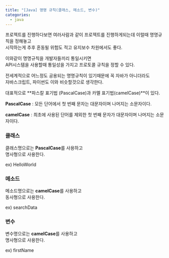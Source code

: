 ```yaml
---
title: "[Java] 명명 규칙(클래스, 메소드, 변수)"
categories: 
  - java
---
```

프로젝트를 진행하다보면 여러사람과 같이 프로젝트를 진행하게되는데 이럴때 명명규칙을 정해놓고<br>
시작하는게 추후 혼동될 위험도 적고 유지보수 차원에서도 좋다.

이와같이 명명규칙을 개발자들끼리 통일시키면<br>
API시스템을 사용할때 통일성을 가지고 프로토콜 규칙을 정할 수 있다.

전세계적으로 어느정도 공용되는 명명규칙이 있기때문에 꼭 자바가 아니더라도<br>
자바스크립트, 파이썬도 이와 비슷할것으로 생각한다.

대표적으로 **파스칼 표기법 (PascalCase)과 카멜 표기법(camelCase)**이 있다.

**PascalCase** : 모든 단어에서 첫 번째 문자는 대문자이며 나머지는 소문자이다.


**camelCase** : 최초에 사용된 단어를 제외한 첫 번째 문자가 대문자이며 나머지는 소문자이다.

### 클래스
클래스명으로는 **PascalCase**를 사용하고<br>
명사형으로 사용한다.

ex) HelloWorld

### 메소드
메소드명으로는 **camelCase**를 사용하고<br>
동사형으로 사용한다.

ex) searchData

### 변수
변수명으로는 **camelCase**를 사용하고<br>
명사형으로 사용한다.

ex) firstName